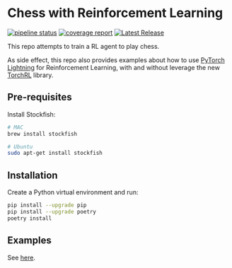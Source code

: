 # Chess with Reinforcement Learning

[![pipeline status](https://gitlab.com/gianmarcoaversanotest/chess/badges/main/pipeline.svg)](https://gitlab.com/gianmarcoaversanotest/chess/-/commits/main)
[![coverage report](https://gitlab.com/gianmarcoaversanotest/chess/badges/main/coverage.svg)](https://gitlab.com/gianmarcoaversanotest/chess/-/commits/main) [![Latest Release](https://gitlab.com/gianmarcoaversanotest/chess/-/badges/release.svg)](https://gitlab.com/gianmarcoaversanotest/chess/-/releases)

This repo attempts to train a RL agent to play chess.

As side effect, this repo also provides examples about how to use [PyTorch Lightning](https://lightning.ai/docs/pytorch/stable/) for Reinforcement Learning, with and without leverage the new [TorchRL](https://github.com/pytorch/rl) library.

## Pre-requisites

Install Stockfish:

```bash
# MAC
brew install stockfish
```

```bash
# Ubuntu
sudo apt-get install stockfish
```

## Installation

Create a Python virtual environment and run:

```bash
pip install --upgrade pip
pip install --upgrade poetry
poetry install
```

## Examples

See [here](./examples).
